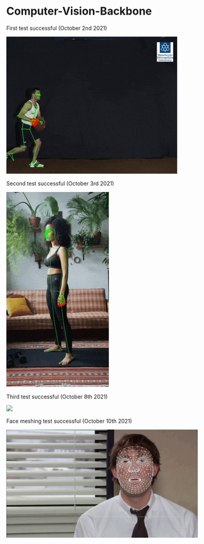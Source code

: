 # Computer-Vision-Backbone

First test successful (October 2nd 2021)

![](https://github.com/Carji/Computer-Vision-Backbone/blob/main/sampled_output/sample_1.gif?raw=true)

Second test successful (October 3rd 2021)

![](https://github.com/Carji/Computer-Vision-Backbone/blob/main/sampled_output/sample_2.gif?raw=true)

Third test successful (October 8th 2021)

![](https://github.com/Carji/Computer-Vision-Backbone/blob/main/sampled_output/sample_3.gif?raw=true)

Face meshing test successful (October 10th 2021)

![](https://github.com/Carji/Computer-Vision-Backbone/blob/main/sampled_output/sample_4.gif?raw=true)